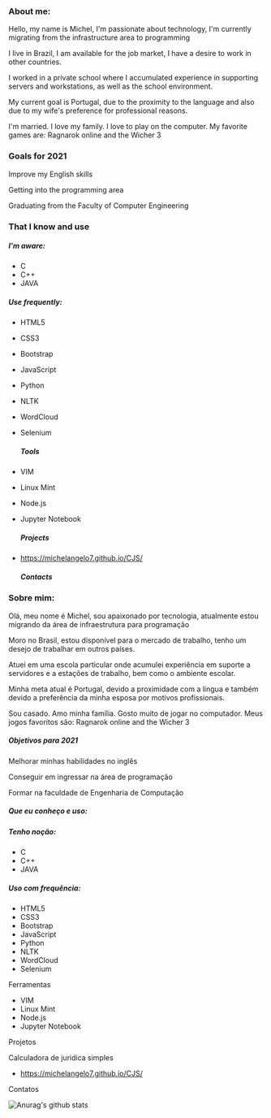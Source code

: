 ### About me:

Hello, my name is Michel, I'm passionate about technology, I'm currently migrating from the infrastructure area to programming

I live in Brazil, I am available for the job market, I have a desire to work in other countries.

I worked in a private school where I accumulated experience in supporting servers and workstations, as well as the school environment.

My current goal is Portugal, due to the proximity to the language and also due to my wife's preference for professional reasons.

I'm married.
I love my family.
I love to play on the computer.
My favorite games are:
Ragnarok online and the Wicher 3

   ### Goals for 2021

Improve my English skills

Getting into the programming area

Graduating from the Faculty of Computer Engineering


   ### That I know and use

   ##### I'm aware:

   - C
   - C++
   - JAVA


   ##### Use frequently:
- HTML5
- CSS3
- Bootstrap
- JavaScript
- Python
- NLTK
- WordCloud
- Selenium


   ##### Tools
- VIM
- Linux Mint
- Node.js
- Jupyter Notebook

   ##### Projects
- https://michelangelo7.github.io/CJS/
   ##### Contacts





### Sobre mim:
Olá, meu nome é Michel, sou apaixonado por tecnologia, atualmente estou migrando da área de infraestrutura para programação

Moro no Brasil, estou disponível para o mercado de trabalho, tenho um desejo de trabalhar em outros países.

Atuei em uma escola particular onde acumulei experiência em suporte a servidores e a estações de trabalho, bem como o ambiente escolar. 

Minha meta atual é Portugal, devido a proximidade com a língua e também devido a preferência da minha esposa por motivos profissionais.

Sou casado.
Amo minha família.
Gosto muito de jogar no computador.
Meus jogos favoritos são:
Ragnarok online and the Wicher 3

   ##### Objetivos para 2021

Melhorar minhas habilidades no inglês

Conseguir em ingressar na área de programação

Formar na faculdade de Engenharia de Computação 


   ##### Que eu conheço e uso:

   ##### Tenho noção:
   
   - C
   - C++
   - JAVA

   ##### Uso com frequência: 

- HTML5
- CSS3
- Bootstrap
- JavaScript
- Python
- NLTK
- WordCloud
- Selenium



Ferramentas
- VIM
- Linux Mint
- Node.js
- Jupyter Notebook

Projetos

Calculadora de juridica simples 
- https://michelangelo7.github.io/CJS/

Contatos



![Anurag's github stats](https://github-readme-stats.vercel.app/api?username=MichelAngelo7&count_private=true)
